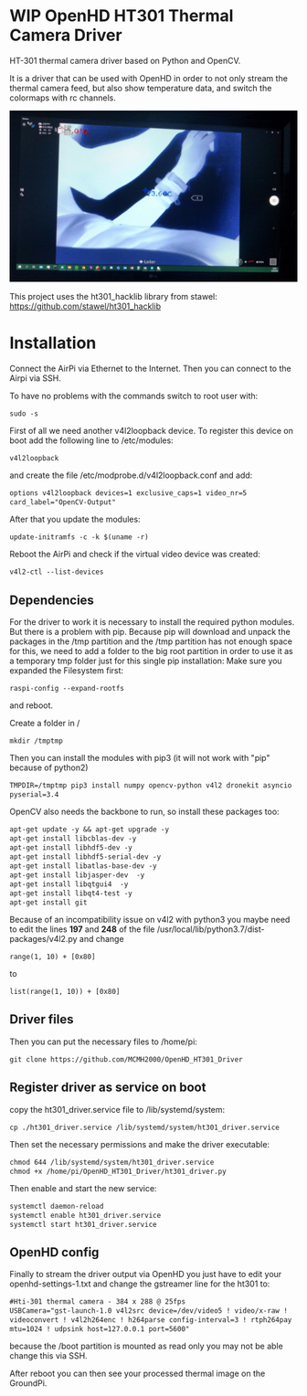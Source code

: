 # WIP OpenHD HT301 Thermal Camera Driver
HT-301 thermal camera driver based on Python and OpenCV.

It is a driver that can be used with OpenHD in order to not only stream the thermal camera feed,
but also show temperature data, and switch the colormaps with rc channels.

![OpenHD Stream](stream.jpg)

This project uses the ht301_hacklib library from stawel: https://github.com/stawel/ht301_hacklib

# Installation
Connect the AirPi via Ethernet to the Internet. Then you can connect to the Airpi via SSH.

To have no problems with the commands switch to root user with:
```
sudo -s
```
First of all we need another v4l2loopback device.
To register this device on boot add the following line to /etc/modules:
```
v4l2loopback
```

and create the file /etc/modprobe.d/v4l2loopback.conf and add:
```
options v4l2loopback devices=1 exclusive_caps=1 video_nr=5 card_label="OpenCV-Output"
```

After that you update the modules:
```
update-initramfs -c -k $(uname -r)
```

Reboot the AirPi and check if the virtual video device was created:
```
v4l2-ctl --list-devices
```

## Dependencies
For the driver to work it is necessary to install the required python modules.
But there is a problem with pip. Because pip will download and unpack the packages in the /tmp partition and the /tmp partition has not enough space for this,
we need to add a folder to the big root partition in order to use it as a temporary tmp folder just for this single pip installation:
Make sure you expanded the Filesystem first:
```
raspi-config --expand-rootfs
```
and reboot.

Create a folder in /
```
mkdir /tmptmp
```
Then you can install the modules with pip3 (it will not work with "pip" because of python2)
```
TMPDIR=/tmptmp pip3 install numpy opencv-python v4l2 dronekit asyncio pyserial=3.4
```
OpenCV also needs the backbone to run, so install these packages too:
```
apt-get update -y && apt-get upgrade -y
apt-get install libcblas-dev -y
apt-get install libhdf5-dev -y
apt-get install libhdf5-serial-dev -y
apt-get install libatlas-base-dev -y
apt-get install libjasper-dev  -y
apt-get install libqtgui4  -y
apt-get install libqt4-test -y
apt-get install git
```
Because of an incompatibility issue on v4l2 with python3 you maybe need
to edit the lines **197** and **248** of the file /usr/local/lib/python3.7/dist-packages/v4l2.py
and change
```
range(1, 10) + [0x80]
```
to
```
list(range(1, 10)) + [0x80]
```

## Driver files
Then you can put the necessary files to /home/pi:
```
git clone https://github.com/MCMH2000/OpenHD_HT301_Driver
```

## Register driver as service on boot
copy the ht301_driver.service file to /lib/systemd/system:
```
cp ./ht301_driver.service /lib/systemd/system/ht301_driver.service
```
Then set the necessary permissions and make the driver executable:
```
chmod 644 /lib/systemd/system/ht301_driver.service
chmod +x /home/pi/OpenHD_HT301_Driver/ht301_driver.py
```
Then enable and start the new service:
```
systemctl daemon-reload
systemctl enable ht301_driver.service
systemctl start ht301_driver.service
```

## OpenHD config
Finally to stream the driver output via OpenHD you just have to edit your openhd-settings-1.txt
and change the gstreamer line for the ht301 to:
```
#Hti-301 thermal camera - 384 x 288 @ 25fps
USBCamera="gst-launch-1.0 v4l2src device=/dev/video5 ! video/x-raw ! videoconvert ! v4l2h264enc ! h264parse config-interval=3 ! rtph264pay mtu=1024 ! udpsink host=127.0.0.1 port=5600"
```
because the /boot partition is mounted as read only you may not be able change this via SSH.

After reboot you can then see your processed thermal image on the GroundPi.
